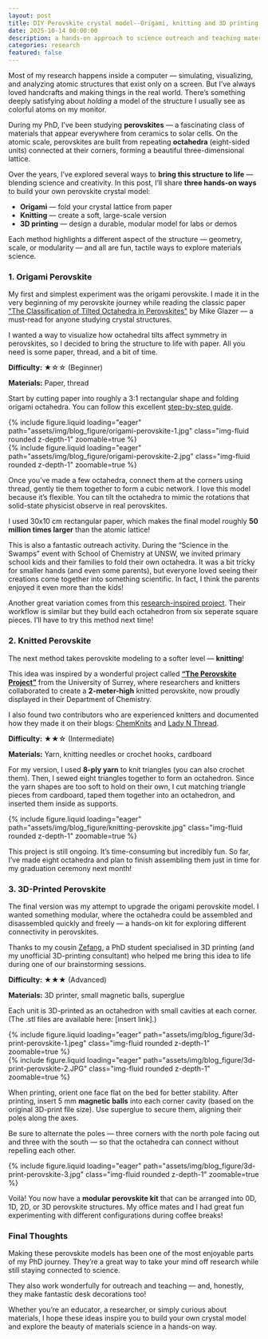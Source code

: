```yaml
---
layout: post
title: DIY Perovskite crystal model--Origami, knitting and 3D printing
date: 2025-10-14 00:00:00
description: a hands-on approach to science outreach and teaching materials science
categories: research
featured: false
---
```


Most of my research happens inside a computer — simulating, visualizing, and analyzing atomic structures that exist only on a screen. But I’ve always loved handcrafts and making things in the real world. There’s something deeply satisfying about *holding* a model of the structure I usually see as colorful atoms on my monitor.

During my PhD, I’ve been studying **perovskites** — a fascinating class of materials that appear everywhere from ceramics to solar cells. On the atomic scale, perovskites are built from repeating **octahedra** (eight-sided units) connected at their corners, forming a beautiful three-dimensional lattice.

Over the years, I’ve explored several ways to **bring this structure to life** — blending science and creativity. In this post, I’ll share **three hands-on ways** to build your own perovskite crystal model:

- **Origami** — fold your crystal lattice from paper
- **Knitting** — create a soft, large-scale version
- **3D printing** — design a durable, modular model for labs or demos

Each method highlights a different aspect of the structure — geometry, scale, or modularity — and all are fun, tactile ways to explore materials science.

### **1. Origami Perovskite**

My first and simplest experiment was the origami perovskite. I made it in the very beginning of my perovskite journey while reading the classic paper ["The Classification of Tilted Octahedra in Perovskites"](https://doi.org/10.1107%2FS0567740872007976) by Mike Glazer — a must-read for anyone studying crystal structures.

I wanted a way to visualize how octahedral tilts affect symmetry in perovskites, so I decided to bring the structure to life with paper. All you need is some paper, thread, and a bit of time.

**Difficulty:** ★☆☆ (Beginner)

**Materials:** Paper, thread

Start by cutting paper into roughly a 3:1 rectangular shape and folding origami octahedra. You can follow this excellent
[step-by-step guide](https://www.thesprucecrafts.com/origami-octahedron-instructions-2540641).

<div class="row mt-3">
    <div class="col-sm mt-3 mt-md-0">
        {% include figure.liquid loading="eager" path="assets/img/blog_figure/origami-perovskite-1.jpg" class="img-fluid rounded z-depth-1" zoomable=true %}
    </div>
    <div class="col-sm mt-3 mt-md-0">
        {% include figure.liquid loading="eager" path="assets/img/blog_figure/origami-perovskite-2.jpg" class="img-fluid rounded z-depth-1" zoomable=true %}
    </div>
</div>

Once you’ve made a few octahedra, connect them at the corners using thread, gently tie them together to form a cubic network. I love this model because it’s flexible. You can tilt the octahedra to mimic the rotations that solid-state physicist observe in real perovskites.

 I used 30x10 cm rectangular paper, which makes the final model roughly **50 million times larger** than the atomic lattice!

This is also a fantastic outreach activity. During the “Science in the Swamps” event with School of Chemistry at UNSW, we invited primary school kids and their families to fold their own octahedra. It was a bit tricky for smaller hands (and even some parents), but everyone loved seeing their creations come together into something scientific. In fact, I think the parents enjoyed it even more than the kids!

Another great variation comes from this [research-inspired project](https://www.researchgate.net/profile/Jaume-Roqueta/publication/266383933_Origami_of_petovskite_structure/links/542e966d0cf277d58e8ec28b/Origami-of-petovskite-structure.pdf). Their workflow is similar but they build each octahedron from six seperate square pieces. I’ll have to try this method next time!

### **2. Knitted Perovskite**

The next method takes perovskite modeling to a softer level — **knitting**!

This idea was inspired by a wonderful project called [**“The Perovskite Project”**](https://blogs.egu.eu/network/atomsi/2013/08/08/spinning-a-yarn-about-perovksite/) from the University of Surrey, where researchers and knitters collaborated to create a **2-meter-high** knitted perovskite, now proudly displayed in their Department of Chemistry.

I also found two contributors who are experienced knitters and documented how they made it on their blogs: [ChemKnits](https://www.chemknits.com/2013/08/perovskite-crystal-project.html) and [Lady N Thread](https://ladynthread.blogspot.com/2013/07/the-perovskite-project.html).

**Difficulty:** ★★☆ (Intermediate)

**Materials:** Yarn, knitting needles or crochet hooks, cardboard



For my version, I used **8-ply yarn** to knit triangles (you can also crochet them). Then, I sewed eight triangles together to form an octahedron. Since the yarn shapes are too soft to hold on their own, I cut matching triangle pieces from cardboard, taped them together into an octahedron, and inserted them inside as supports.

<div class="row mt-3 justify-content-center">
    <div class="col-sm-10 mt-3 mt-md-0">
        {% include figure.liquid loading="eager" path="assets/img/blog_figure/knitting-perovskite.jpg" class="img-fluid rounded z-depth-1" zoomable=true %}
    </div>
</div>

This project is still ongoing. It’s time-consuming but incredibly fun. So far, I’ve made eight octahedra and plan to finish assembling them just in time for my graduation ceremony next month!

### **3. 3D-Printed Perovskite**

The final version was my attempt to upgrade the origami perovskite model. I wanted something modular, where the octahedra could be assembled and disassembled quickly and freely — a hands-on kit for exploring different connectivity in perovskites.

Thanks to my cousin [Zefang](https://zefangli.github.io), a PhD student specialised in 3D printing (and my unofficial 3D-printing consultant) who helped me bring this idea to life during one of our brainstorming sessions.

**Difficulty:** ★★★ (Advanced)

**Materials:** 3D printer, small magnetic balls, superglue

Each unit is 3D-printed as an octahedron with small cavities at each corner.
(The .stl files are available here: [insert link].)

<div class="row mt-3">
    <div class="col-sm mt-3 mt-md-0">
        {% include figure.liquid loading="eager" path="assets/img/blog_figure/3d-print-perovskite-1.jpeg" class="img-fluid rounded z-depth-1" zoomable=true %}
    </div>
    <div class="col-sm mt-3 mt-md-0">
        {% include figure.liquid loading="eager" path="assets/img/blog_figure/3d-print-perovskite-2.JPG" class="img-fluid rounded z-depth-1" zoomable=true %}
    </div>
</div>

When printing, orient one face flat on the bed for better stability. After printing, insert 5 mm **magnetic balls** into each corner cavity (based on the original 3D-print file size). Use superglue to secure them, aligning their poles along the axes.

Be sure to alternate the poles — three corners with the north pole facing out and three with the south — so that the octahedra can connect without repelling each other.

<div class="row mt-3 justify-content-center">
    <div class="col-sm-10 mt-3 mt-md-0">
        {% include figure.liquid loading="eager" path="assets/img/blog_figure/3d-print-perovskite-3.jpg" class="img-fluid rounded z-depth-1" zoomable=true %}
    </div>
</div>

Voilà! You now have a **modular perovskite kit** that can be arranged into 0D, 1D, 2D, or 3D perovskite structures. My office mates and I had great fun experimenting with different configurations during coffee breaks!

### Final Thoughts

Making these perovskite models has been one of the most enjoyable parts of my PhD journey. They’re a great way to take your mind off research while still staying connected to science.

They also work wonderfully for outreach and teaching — and, honestly, they make fantastic desk decorations too!

Whether you’re an educator, a researcher, or simply curious about materials, I hope these ideas inspire you to build your own crystal model and explore the beauty of materials science in a hands-on way.